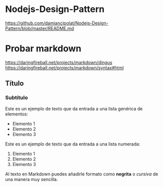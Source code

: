 # Nodejs-Design-Pattern
<https://github.com/damiancipolat/Nodejs-Design-Pattern/blob/master/README.md>

# Probar markdown
<https://daringfireball.net/projects/markdown/dingus>
<https://daringfireball.net/projects/markdown/syntax#html>

## Título
### Subtítulo
Este es un ejemplo de texto que da entrada a una lista genérica de elementos:

- Elemento 1
- Elemento 2
- Elemento 3

Este es un ejemplo de texto que da entrada a una lista numerada:

1. Elemento 1
2. Elemento 2
3. Elemento 3

Al texto en Markdown puedes añadirle formato como **negrita** o *cursiva* de una manera muy sencilla.
